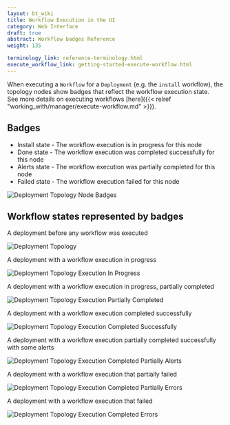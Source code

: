 ```yaml
---
layout: bt_wiki
title: Workflow Execution in the UI
category: Web Interface
draft: true
abstract: Workflow badges Reference
weight: 135

terminology_link: reference-terminology.html
execute_workflow_link: getting-started-execute-workflow.html
---
```



When executing a `Workflow` for a `Deployment` (e.g. the `install` workflow), the topology nodes show badges that reflect the workflow execution state.<br/>
See more details on executing workflows [here]({{< relref "working_with/manager/execute-workflow.md" >}}).<br/>

## Badges

* Install state - The workflow execution is in progress for this node
* Done state - The workflow execution was completed successfully for this node
* Alerts state - The workflow execution was partially completed for this node
* Failed state - The workflow execution failed for this node

![Deployment Topology Node Badges]( /images/ui/ui-deployment-topology-badges.png )

## Workflow states represented by badges
A deployment before any workflow was executed

![Deployment Topology]( /images/ui/ui-deployment-topology-1.png )

A deployment with a workflow execution in progress

![Deployment Topology Execution In Progress]( /images/ui/ui-deployment-topology-2.png )

A deployment with a workflow execution in progress, partially completed

![Deployment Topology Execution Partially Completed]( /images/ui/ui-deployment-topology-3.png )

A deployment with a workflow execution completed successfully

![Deployment Topology Execution Completed Successfully]( /images/ui/ui-deployment-topology-4.png )

A deployment with a workflow execution partially completed successfully with some alerts

![Deployment Topology Execution Completed Partially Alerts]( /images/ui/ui-deployment-topology-5.png )

A deployment with a workflow execution that partially failed

![Deployment Topology Execution Completed Partially Errors]( /images/ui/ui-deployment-topology-6.png )

A deployment with a workflow execution that failed

![Deployment Topology Execution Completed Errors]( /images/ui/ui-deployment-topology-7.png )

